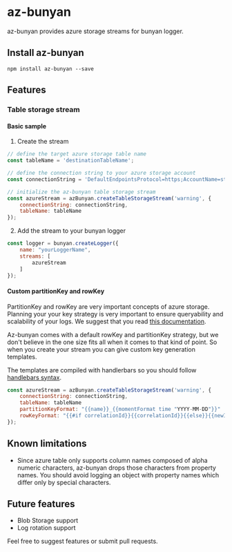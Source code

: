 az-bunyan
=========

az-bunyan provides azure storage streams for bunyan logger.

## Install az-bunyan

```
npm install az-bunyan --save
```

## Features

### Table storage stream

#### Basic sample

1. Create the stream

```js
// define the target azure storage table name
const tableName = 'destinationTableName';

// define the connection string to your azure storage account
const connectionString = 'DefaultEndpointsProtocol=https;AccountName=storageAccountName;AccountKey=storageAccoutnKey;'

// initialize the az-bunyan table storage stream
const azureStream = azBunyan.createTableStorageStream('warning', {
    connectionString: connectionString,
    tableName: tableName
});
```

2. Add the stream to your bunyan logger

```js
const logger = bunyan.createLogger({
    name: "yourLoggerName",
    streams: [
        azureStream
    ]
});
```

#### Custom partitionKey and rowKey

PartitionKey and rowKey are very important concepts of azure storage. Planning your your key strategy is very important
to ensure queryability and scalability of your logs.
We suggest that you read [this documentation](http://msdn.microsoft.com/en-us/library/azure/hh508997.aspx).

Az-bunyan comes with a default rowKey and partitionKey strategy, but we don't believe in the one size fits all when
it comes to that kind of point. So when you create your stream you can give custom key generation templates.

The templates are compiled with handlerbars so you should follow [handlebars syntax](http://handlebarsjs.com/).

```js
const azureStream = azBunyan.createTableStorageStream('warning', {
    connectionString: connectionString,
    tableName: tableName
    partitionKeyFormat: "{{name}}_{{momentFormat time "YYYY-MM-DD"}}"
    rowKeyFormat: "{{#if correlationId}}{{correlationId}}{{else}}{{newId}}{{/if}}"
});
```

## Known limitations
* Since azure table only supports column names composed of alpha numeric characters, az-bunyan drops those characters
from property names. You should avoid logging an object with property names which differ only by special characters.

## Future features
* Blob Storage support
* Log rotation support

Feel free to suggest features or submit pull requests.